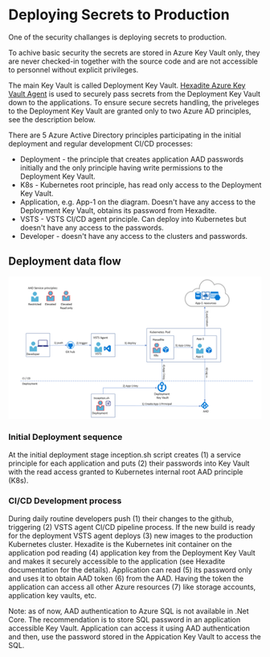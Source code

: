 # Deploying Secrets to Production
One of the security challanges is deploying secrets to production.

To achive basic security the secrets are stored in Azure Key Vault only, they are never checked-in together with the source code and are not accessible to personnel without explicit privileges.

The main Key Vault is called Deployment Key Vault. [Hexadite Azure Key Vault Agent]( https://github.com/Hexadite/acs-keyvault-agent) is used to securely pass secrets from the Deployment Key Vault down to the applications. To ensure secure secrets handling, the priveleges to the Deployment Key Vault are granted only to two Azure AD principles, see the description below.

There are 5 Azure Active Directory principles participating in the initial deployment and regular development CI/CD processes:
- Deployment - the principle that creates application AAD passwords initially and the only principle having write permissions to the Deployment Key Vault.
- K8s - Kubernetes root principle, has read only access to the Deployment Key Vault.
- Application, e.g. App-1 on the diagram. Doesn't have any access to the Deployment Key Vault, obtains its password from Hexadite.
- VSTS - VSTS CI/CD agent principle. Can deploy into Kubernetes but doesn't have any access to the passwords.
- Developer - doesn't have any access to the clusters and passwords.

## Deployment data flow
![SecurityDiagram](SecurityDiagram.png)

### Initial Deployment sequence
At the initial deployment stage inception.sh script creates (1) a service principle for each application and puts (2) their passwords into Key Vault with the read access granted to Kubernetes internal root AAD principle (K8s).

### CI/CD Development process
During daily routine developers push (1) their changes to the github, triggering (2) VSTS agent CI/CD pipeline process. If the new build is ready for the deployment VSTS agent deploys (3) new images to the production Kubernetes cluster. Hexadite is the Kubernetes init container on the application pod reading (4) application key from the Deployment Key Vault and makes it securely accessible to the application (see Hexadite documentation for the details). Application can read (5) its password only and uses it to obtain AAD token (6) from the AAD. Having the token the application can access all other Azure resources (7) like storage accounts, application key vaults, etc. 

Note: as of now, AAD authentication to Azure SQL is not available in .Net Core. The recommendation is to store SQL password in an application accessible Key Vault. Application can access it using AAD authentication and then, use the password stored in the Appication Key Vault to access the SQL.